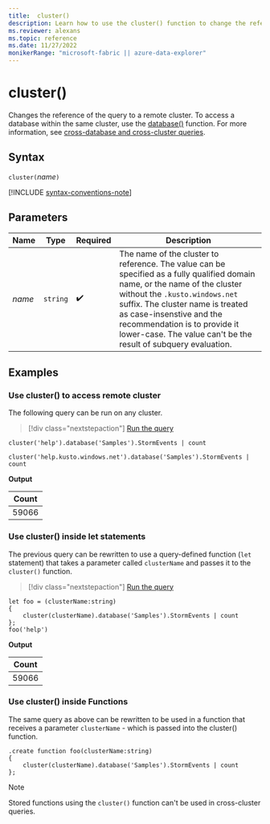 ```yaml
---
title:  cluster()
description: Learn how to use the cluster() function to change the reference of the query to a remote cluster.
ms.reviewer: alexans
ms.topic: reference
ms.date: 11/27/2022
monikerRange: "microsoft-fabric || azure-data-explorer"
---
```

# cluster()

Changes the reference of the query to a remote cluster. To access a database within the same cluster, use the [database()](database-function.md) function. For more information, see [cross-database and cross-cluster queries](cross-cluster-or-database-queries.md).

## Syntax

`cluster(`*name*`)`

[!INCLUDE [syntax-conventions-note](../includes/syntax-conventions-note.md)]

## Parameters

| Name | Type | Required | Description |
|--|--|--|--|
| *name* | `string` |  :heavy_check_mark: | The name of the cluster to reference. The value can be specified as a fully qualified domain name, or the name of the cluster without the `.kusto.windows.net` suffix. The cluster name is treated as case-insenstive and the recommendation is to provide it lower-case. The value can't be the result of subquery evaluation. |

## Examples

### Use cluster() to access remote cluster

The following query can be run on any cluster.

> [!div class="nextstepaction"]
> <a href="https://dataexplorer.azure.com/clusters/help/databases/SampleLogs?query=H4sIAAAAAAAAA0vOKS0uSS3SUM9IzSlQ19RLSSxJTEosTtVQD07MLchJLQaKBZfkF+W6lqXmlRQr1Cgk55fmlQAAayjLjjcAAAA=" target="_blank">Run the query</a>

```kusto
cluster('help').database('Samples').StormEvents | count

cluster('help.kusto.windows.net').database('Samples').StormEvents | count
```

**Output**

|Count|
|---|
|59066|

### Use cluster() inside let statements

The previous query can be rewritten to use a query-defined function (`let` statement) that takes a parameter called `clusterName` and passes it to the `cluster()` function.

> [!div class="nextstepaction"]
> <a href="https://dataexplorer.azure.com/clusters/help/databases/SampleLogs?query=H4sIAAAAAAAAA8tJLVFIy89XsFXQSM4pLS5JLfJLzE21Ki4pysxL1+Sq5lIAAqgMsgpNvZTEksSkxOJUDfXgxNyCnNRidU294JL8olzXstS8kmKFGoXk/NK8Eq5aay6gBRrqGak5BeqaADuaG9BwAAAA" target="_blank">Run the query</a>

```kusto
let foo = (clusterName:string)
{
    cluster(clusterName).database('Samples').StormEvents | count
};
foo('help')
```

**Output**

|Count|
|---|
|59066|

### Use cluster() inside Functions

The same query as above can be rewritten to be used in a function that
receives a parameter `clusterName` - which is passed into the cluster() function.

```kusto
.create function foo(clusterName:string)
{
    cluster(clusterName).database('Samples').StormEvents | count
};
```

> [!NOTE]
> Stored functions using the `cluster()` function can't be used in cross-cluster queries.

